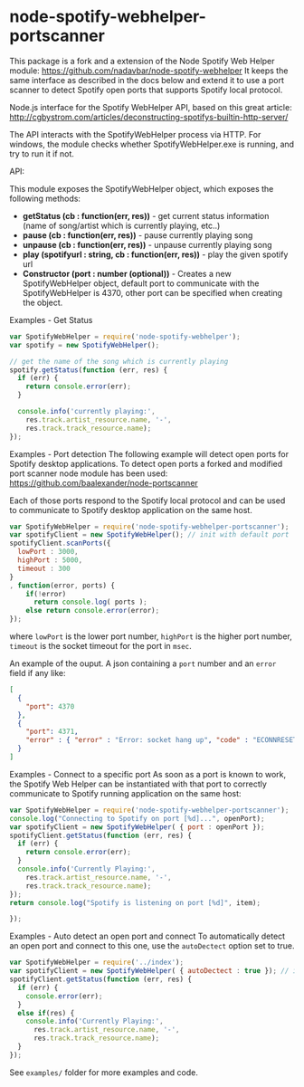 node-spotify-webhelper-portscanner
======================
This package is a fork and a extension of the Node Spotify Web Helper module:
https://github.com/nadavbar/node-spotify-webhelper
It keeps the same interface as described in the docs below and extend it to use a port scanner to detect Spotify open ports that supports Spotify local protocol.

Node.js interface for the Spotify WebHelper API, based on this great article: http://cgbystrom.com/articles/deconstructing-spotifys-builtin-http-server/

The API interacts with the SpotifyWebHelper process via HTTP. For windows, the module checks whether SpotifyWebHelper.exe is running, and try to run it if not.

API:

This module exposes the SpotifyWebHelper object, which exposes  the following methods:

 - **getStatus (cb : function(err, res))** -  get current status information (name of song/artist which is currently playing, etc..)
 - **pause (cb : function(err, res))** - pause currently playing song
 - **unpause (cb : function(err, res))** - unpause currently playing song
 - **play (spotifyurl : string, cb : function(err, res))** - play the given spotify url
 - **Constructor (port : number (optional))** - Creates a new SpotifyWebHelper object,
   default port to communicate with the SpotifyWebHelper is 4370, other port can be specified when creating the object.

Examples - Get Status
```javascript
var SpotifyWebHelper = require('node-spotify-webhelper');
var spotify = new SpotifyWebHelper();

// get the name of the song which is currently playing
spotify.getStatus(function (err, res) {
  if (err) {
    return console.error(err);
  }

  console.info('currently playing:',
    res.track.artist_resource.name, '-',  
    res.track.track_resource.name);
});
```

Examples - Port detection
The following example will detect open ports for Spotify desktop applications.
To detect open ports a forked and modified port scanner node module has been used: https://github.com/baalexander/node-portscanner

Each of those ports respond to the Spotify local protocol and can be used to communicate to Spotify desktop application on the same host.


```javascript
var SpotifyWebHelper = require('node-spotify-webhelper-portscanner');
var spotifyClient = new SpotifyWebHelper(); // init with default port
spotifyClient.scanPorts({
  lowPort : 3000,
  highPort : 5000,
  timeout : 300
}
, function(error, ports) {
    if(!error)
      return console.log( ports );
    else return console.error(error);
});
```

where `lowPort` is the lower port number, `highPort` is the higher port number, `timeout` is the socket timeout for the port in `msec`.

An example of the ouput. A json containing a `port` number and an `error` field if any like:

```json
[
  {
    "port": 4370
  },
  {
    "port": 4371,
    "error" : { "error" : "Error: socket hang up", "code" : "ECONNRESET"}
  }
]
```

Examples - Connect to a specific port
As soon as a port is known to work, the Spotify Web Helper can be instantiated with that port to correctly communicate to Spotify running application on the same host:

```javascript
var SpotifyWebHelper = require('node-spotify-webhelper-portscanner');
console.log("Connecting to Spotify on port [%d]...", openPort);
var spotifyClient = new SpotifyWebHelper( { port : openPort });
spotifyClient.getStatus(function (err, res) {
  if (err) {
    return console.error(err);
  }
  console.info('Currently Playing:',
    res.track.artist_resource.name, '-',
    res.track.track_resource.name);
});
return console.log("Spotify is listening on port [%d]", item);

});
```

Examples - Auto detect an open port and connect
To automatically detect an open port and connect to this one, use the `autoDectect` option set to true.

```javascript
var SpotifyWebHelper = require('../index');
var spotifyClient = new SpotifyWebHelper( { autoDectect : true }); // init with default port
spotifyClient.getStatus(function (err, res) {
  if (err) {
    console.error(err);
  }
  else if(res) {
    console.info('Currently Playing:',
      res.track.artist_resource.name, '-',
      res.track.track_resource.name);
  }
});
```

See `examples/` folder for more examples and code.
